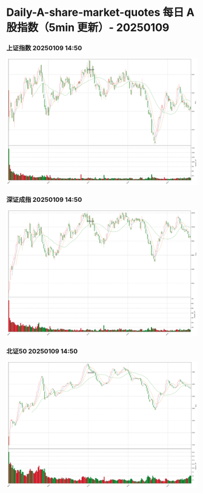 
# Daily-A-share-market-quotes 每日 A 股指数（5min 更新）- 20250109

### 上证指数 20250109 14:50
![](./fig/2025/1/20250109-sh000001.png)

### 深证成指 20250109 14:50
![](./fig/2025/1/20250109-sz399001.png)

### 北证50 20250109 14:50
![](./fig/2025/1/20250109-bj899050.png)
